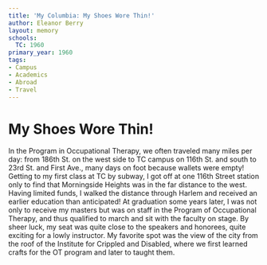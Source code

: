 ```yaml
---
title: 'My Columbia: My Shoes Wore Thin!'
author: Eleanor Berry
layout: memory
schools:
  TC: 1960
primary_year: 1960
tags:
- Campus
- Academics
- Abroad
- Travel
---
```

# My Shoes Wore Thin!

In the Program in Occupational Therapy, we often traveled many miles per day:  from 186th St. on the  west side to TC campus on 116th St. and south to 23rd St. and First Ave., many days on foot because wallets were empty!  Getting to my first class at TC by subway, I got off at one 116th Street station only to find that Morningside Heights was in the far distance to the west.  Having limited funds, I walked the distance through Harlem and received an earlier education than anticipated!  At graduation some years later, I was not only to receive my masters but was on staff in the Program of Occupational Therapy, and thus qualified to march and sit with the faculty on stage.  By sheer luck, my seat was quite close to the speakers and honorees, quite exciting for a lowly instructor.  My favorite spot was the view of the city from the roof of the Institute for Crippled and Disabled, where we first learned crafts for the OT program and later to taught them.
